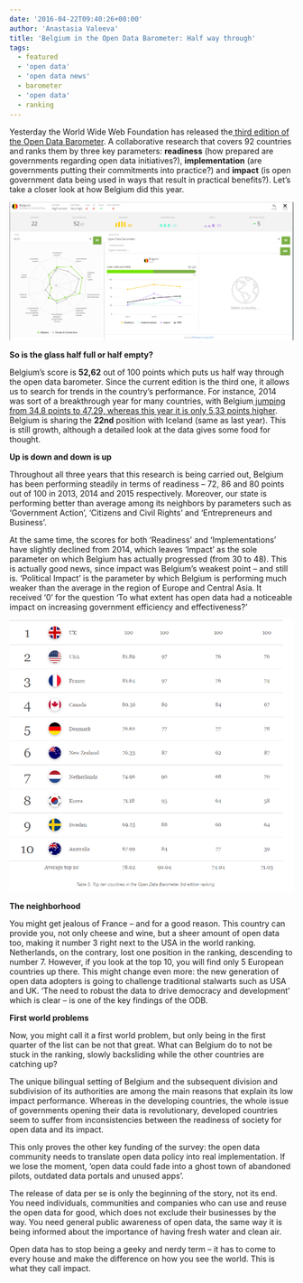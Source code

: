 ```yaml
---
date: '2016-04-22T09:40:26+00:00'
author: 'Anastasia Valeeva'
title: 'Belgium in the Open Data Barometer: Half way through'
tags:
  - featured
  - 'open data'
  - 'open data news'
  - barometer
  - 'open data'
  - ranking
---
```


<span style="font-weight: 400;">Yesterday the World Wide Web Foundation has released the</span>[ <span style="font-weight: 400;">third edition of the Open Data Barometer</span>](http://opendatabarometer.org/doc/3rdEdition/ODB-3rdEdition-GlobalReport.pdf)<span style="font-weight: 400;">. A collaborative research that covers 92 countries and ranks them by three key parameters: </span>**readiness**<span style="font-weight: 400;"> (how prepared are governments regarding open data initiatives?), </span>**implementation** <span style="font-weight: 400;">(are governments putting their commitments into practice?) and </span>**impact**<span style="font-weight: 400;"> (is open government data being used in ways that result in practical benefits?). Let’s take a closer look at how Belgium did this year.</span>

[![ODB_Belgium](ODB_Belgium-1024x499.png)](http://be.okfn.org/files/2016/04/ODB_Belgium.png)

**So is the glass half full or half empty?**

<span style="font-weight: 400;">Belgium’s score is </span>**52,62**<span style="font-weight: 400;"> out of 100 points which puts us half way through the open data barometer. Since the current edition is the third one, it allows us to search for trends in the country’s performance. For instance, 2014 was sort of a breakthrough year for many countries, with Belgium</span>[<span style="font-weight: 400;"> jumping from 34,8 points to 47,29, whereas this year it is only 5,33 points higher</span>](http://opendatabarometer.org/data-explorer/?_year=2015&indicator=ODB&open=BEL)<span style="font-weight: 400;">. Belgium is sharing the </span>**22nd**<span style="font-weight: 400;"> position with Iceland (same as last year). This is still growth, although a detailed look at the data gives some food for thought.</span>

**Up is down and down is up**

<span style="font-weight: 400;">Throughout all three years that this research is being carried out, Belgium has been performing steadily in terms of readiness – 72, 86 and 80 points out of 100 in 2013, 2014 and 2015 respectively. Moreover, our state is performing better than average among its neighbors by parameters such as ‘Government Action’, ‘Citizens and Civil Rights’ and ‘Entrepreneurs and Business’.</span>

<span style="font-weight: 400;">At the same time, the scores for both ‘Readiness’ and ‘Implementations’ have slightly declined from 2014, which leaves ‘Impact’ as the sole parameter on which Belgium has actually progressed (from 30 to 48). This is actually good news, since impact was Belgium’s weakest point – and still is. ‘Political Impact’ is the parameter by which Belgium is performing much weaker than the average in the region of Europe and Central Asia. It received ‘0’ for the question ‘To what extent has open data had a noticeable impact on increasing government efficiency and effectiveness?’</span>

[![ODB_top_10](ODB_top_10.png)](http://be.okfn.org/files/2016/04/ODB_top_10.png)

**The neighborhood**

<span style="font-weight: 400;">You might get jealous of France – and for a good reason. This country can provide you, not only cheese and wine, but a sheer amount of open data too, making it number 3 right next to the USA in the world ranking. Netherlands, on the contrary, lost one position in the ranking, descending to number 7. However, if you look at the top 10, you will find only 5 European countries up there. This might change even more: the new generation of open data adopters is going to challenge traditional stalwarts such as USA and UK. ‘The need to robust the data to drive democracy and development’ which is clear – is one of the key findings of the ODB.</span>

**First world problems**

<span style="font-weight: 400;">Now, you might call it a first world problem, but only being in the first quarter of the list can be not that great. What can Belgium do to not be stuck in the ranking, slowly backsliding while the other countries are catching up?</span>

<span style="font-weight: 400;">The unique bilingual setting of Belgium and the subsequent division and subdivision of its authorities are among the main reasons that explain its low impact performance. Whereas in the developing countries, the whole issue of governments opening their data is revolutionary, developed countries seem to suffer from inconsistencies between the readiness of society for open data and its impact.</span>

<span style="font-weight: 400;">This only proves the other key funding of the survey: the open data community needs to translate open data policy into real implementation. If we lose the moment, ‘open data could fade into a ghost town of abandoned pilots, outdated data portals and unused apps’.</span>

<span style="font-weight: 400;">The release of data per se is only the beginning of the story, not its end. You need individuals, communities and companies who can use and reuse the open data for good, which does not exclude their businesses by the way. You need general public awareness of open data, the same way it is being informed about the importance of having fresh water and clean air.</span>

<span style="font-weight: 400;">Open data has to stop being a geeky and nerdy term – it has to come to every house and make the difference on how you see the world. This is what they call impact.</span>
